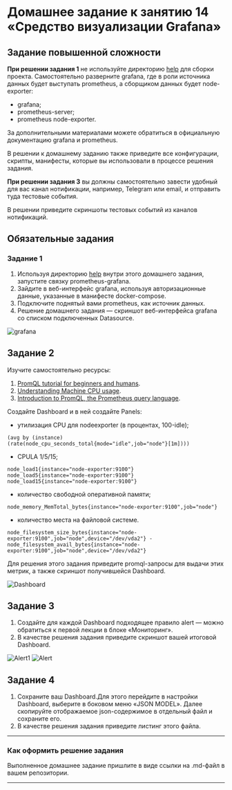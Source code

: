 # Домашнее задание к занятию 14 «Средство визуализации Grafana»

## Задание повышенной сложности

**При решении задания 1** не используйте директорию [help](./help) для сборки проекта. Самостоятельно разверните grafana, где в роли источника данных будет выступать prometheus, а сборщиком данных будет node-exporter:

- grafana;
- prometheus-server;
- prometheus node-exporter.

За дополнительными материалами можете обратиться в официальную документацию grafana и prometheus.

В решении к домашнему заданию также приведите все конфигурации, скрипты, манифесты, которые вы 
использовали в процессе решения задания.

**При решении задания 3** вы должны самостоятельно завести удобный для вас канал нотификации, например, Telegram или email, и отправить туда тестовые события.

В решении приведите скриншоты тестовых событий из каналов нотификаций.

## Обязательные задания

### Задание 1

1. Используя директорию [help](./help) внутри этого домашнего задания, запустите связку prometheus-grafana.
1. Зайдите в веб-интерфейс grafana, используя авторизационные данные, указанные в манифесте docker-compose.
1. Подключите поднятый вами prometheus, как источник данных.
1. Решение домашнего задания — скриншот веб-интерфейса grafana со списком подключенных Datasource.

![grafana](https://github.com/Midzaru2011/mnt-homeworks/assets/102572340/9fbaa996-91fe-4920-88e7-9f00460a9551)


## Задание 2

Изучите самостоятельно ресурсы:

1. [PromQL tutorial for beginners and humans](https://valyala.medium.com/promql-tutorial-for-beginners-9ab455142085).
1. [Understanding Machine CPU usage](https://www.robustperception.io/understanding-machine-cpu-usage).
1. [Introduction to PromQL, the Prometheus query language](https://grafana.com/blog/2020/02/04/introduction-to-promql-the-prometheus-query-language/).

Создайте Dashboard и в ней создайте Panels:

- утилизация CPU для nodeexporter (в процентах, 100-idle);
```
(avg by (instance) (rate(node_cpu_seconds_total{mode="idle",job="node"}[1m])))
```
- CPULA 1/5/15;
```
node_load1{instance="node-exporter:9100"}
node_load5{instance="node-exporter:9100"}
node_load15{instance="node-exporter:9100"}
```
- количество свободной оперативной памяти;

```
node_memory_MemTotal_bytes{instance="node-exporter:9100",job="node"}
```
- количество места на файловой системе.
```
node_filesystem_size_bytes{instance="node-exporter:9100",job="node",device="/dev/vda2"} - node_filesystem_avail_bytes{instance="node-exporter:9100",job="node",device="/dev/vda2"}
```

Для решения этого задания приведите promql-запросы для выдачи этих метрик, а также скриншот получившейся Dashboard.

![Dashboard](https://github.com/Midzaru2011/mnt-homeworks/assets/102572340/56513c1f-1532-4a32-a428-58b7b35313af)


## Задание 3

1. Создайте для каждой Dashboard подходящее правило alert — можно обратиться к первой лекции в блоке «Мониторинг».
1. В качестве решения задания приведите скриншот вашей итоговой Dashboard.

![Alert1](https://github.com/Midzaru2011/mnt-homeworks/assets/102572340/9a859ac4-605a-4916-840d-408e9186ee67)
![Alert](https://github.com/Midzaru2011/mnt-homeworks/assets/102572340/dd37fd7b-0d53-42be-9cef-3ffd1991f208)



## Задание 4

1. Сохраните ваш Dashboard.Для этого перейдите в настройки Dashboard, выберите в боковом меню «JSON MODEL». Далее скопируйте отображаемое json-содержимое в отдельный файл и сохраните его.
1. В качестве решения задания приведите листинг этого файла.

---

### Как оформить решение задания

Выполненное домашнее задание пришлите в виде ссылки на .md-файл в вашем репозитории.

---
